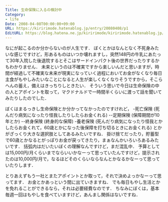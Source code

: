 ```yaml
---
Title: 生命保険に入るの検討中
Category:
- life
Date: 2008-04-08T00:00:00+09:00
URL: https://kiririmode.hatenablog.jp/entry/20080408/p1
EditURL: https://blog.hatena.ne.jp/kiririmode/kiririmode.hatenablog.jp/atom/entry/8454420450078215163
---
```



なにが起こるのか分からないのが人生です．
ぼくとかはなんとなく不死身みたいな感じですけど，形あるものはいつか壊れますし，突然148円の牛乳にあたって30年入院した後退院するとそこはサードインパクト後の世界だったりするかもわかりません．
未来というのは不確実ですから楽しいんだと思いますが，時間が経過して不確実な未来が現実になっていく過程においてお金がなくなり毎日主食がもやしみたいなことになると人生が楽しくなくなりそうですから，そこらへんの蓄え，備えはきっちりしときたい．
そういう思いで今日は生命保険の中の人とアポイントを取って，マクドナルドで一時間半くらいに渡って話を聞いてみたりしたのでした．


ぼくはまるっきし生命保険とか分かってなかったのですけれど，
-死亡保険 (死んだり病気になったり怪我したりしたらお金くれる)
--定期保険 (保障期間が10年とか)
--終身保険 (終身的な保障)
-養老保険 (死んだり病気になったり怪我とかしたらお金くれて，60歳とかになった後保障を打ち切るときにお金くれる)
とかがざっくり大きな選択肢としてあるみたいですね．
掛け捨てだったり，貯蓄型で60歳とかなるとがっぽりお金が戻ってきたり，まぁなんかいろいろあるみたいです．
括弧内はだいたいぼくの理解なんですけど，まだ混乱中．
予算としては15,000円/月くらいまでならいいかなーって思っていたんですけど，提示されたのは10,000円/月で，なるほどそのくらいならなんとかなるかなーって思っていたりします．


とりあえずもう一社とまたアポイントとか取って，それで決めよっかなーって思ってます．
お金とかあっという間に出ていきますね．
でも毎日もやし生活とかを免れることができるなら，それは必要経費なのです．
ちなみにぼくは，基本毎週一回はもやしを食べていますけど，あんまし関係はないですね．
